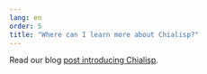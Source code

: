 ```yaml
---
lang: en
order: 5
title: "Where can I learn more about Chialisp?"
---
```


Read our blog [post introducing Chialisp](https://www.chia.net/2019/11/27/chialisp.en.html).
